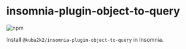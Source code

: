 # insomnia-plugin-object-to-query

![npm](https://img.shields.io/npm/v/@kuba2k2/insomnia-plugin-object-to-query?logo=npm&style=for-the-badge)

Install `@kuba2k2/insomnia-plugin-object-to-query` in Insomnia.
